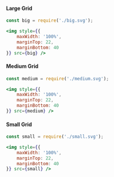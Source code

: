 #### Large Grid

```jsx noeditor
const big = require('./big.svg');

<img style={{
    maxWidth: '100%',
    marginTop: 22,
    marginBottom: 40
}} src={big} />
```

#### Medium Grid

```jsx noeditor
const medium = require('./medium.svg');

<img style={{
    maxWidth: '100%',
    marginTop: 22,
    marginBottom: 40
}} src={medium} />
```


#### Small Grid

```jsx noeditor
const small = require('./small.svg');

<img style={{
    maxWidth: '100%',
    marginTop: 22,
    marginBottom: 40
}} src={small} />
```
